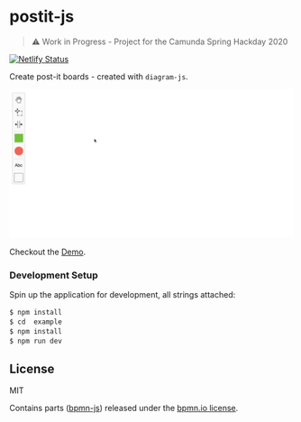 # postit-js

> :warning: Work in Progress - Project for the Camunda Spring Hackday 2020

[![Netlify Status](https://api.netlify.com/api/v1/badges/72130b1d-f56b-473e-8f3b-50a5af916e64/deploy-status)](https://app.netlify.com/sites/postit-js-demo/deploys)

Create post-it boards - created with `diagram-js`.

![Screencast](./resources/screencast.gif)

Checkout the [Demo](https://postit-js-demo.netlify.com/).

### Development Setup

Spin up the application for development, all strings attached:

```sh
$ npm install
$ cd  example
$ npm install
$ npm run dev
```

## License

MIT

Contains parts ([bpmn-js](https://github.com/bpmn-io/bpmn-js)) released under the [bpmn.io license](http://bpmn.io/license).